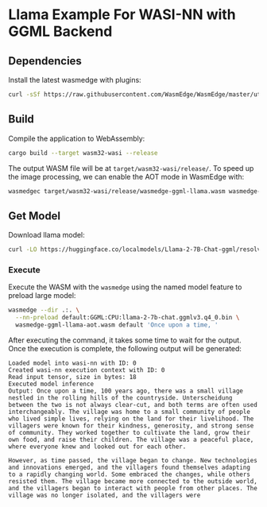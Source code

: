 # Llama Example For WASI-NN with GGML Backend

## Dependencies

Install the latest wasmedge with plugins:

```bash
curl -sSf https://raw.githubusercontent.com/WasmEdge/WasmEdge/master/utils/install.sh | bash -s -- --plugins wasi_nn-ggml
```

## Build

Compile the application to WebAssembly:

```bash
cargo build --target wasm32-wasi --release
```

The output WASM file will be at `target/wasm32-wasi/release/`.
To speed up the image processing, we can enable the AOT mode in WasmEdge with:

```bash
wasmedgec target/wasm32-wasi/release/wasmedge-ggml-llama.wasm wasmedge-ggml-llama-aot.wasm
```

## Get Model

Download llama model:

```bash
curl -LO https://huggingface.co/localmodels/Llama-2-7B-Chat-ggml/resolve/main/llama-2-7b-chat.ggmlv3.q4_0.bin
```

### Execute

Execute the WASM with the `wasmedge` using the named model feature to preload large model:

```bash
wasmedge --dir .:. \
  --nn-preload default:GGML:CPU:llama-2-7b-chat.ggmlv3.q4_0.bin \
  wasmedge-ggml-llama-aot.wasm default 'Once upon a time, '
```

After executing the command, it takes some time to wait for the output.
Once the execution is complete, the following output will be generated:

```console
Loaded model into wasi-nn with ID: 0
Created wasi-nn execution context with ID: 0
Read input tensor, size in bytes: 18
Executed model inference
Output: Once upon a time, 100 years ago, there was a small village nestled in the rolling hills of the countryside. Unterscheidung between the two is not always clear-cut, and both terms are often used interchangeably. The village was home to a small community of people who lived simple lives, relying on the land for their livelihood. The villagers were known for their kindness, generosity, and strong sense of community. They worked together to cultivate the land, grow their own food, and raise their children. The village was a peaceful place, where everyone knew and looked out for each other.

However, as time passed, the village began to change. New technologies and innovations emerged, and the villagers found themselves adapting to a rapidly changing world. Some embraced the changes, while others resisted them. The village became more connected to the outside world, and the villagers began to interact with people from other places. The village was no longer isolated, and the villagers were
```

